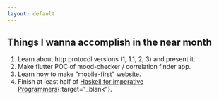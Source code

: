 ```yaml
---
layout: default
---
```

## Things I wanna accomplish in the near month
1. Learn about http protocol versions (1, 1.1, 2, 3) and present it. 
2. Make flutter POC of mood-checker / correlation finder app. 
3. Learn how to make "mobile-first" website. 
4. Finish at least half of [Haskell for imperative Programmers](https://www.youtube.com/watch?v=Vgu82wiiZ90&list=PLe7Ei6viL6jGp1Rfu0dil1JH1SHk9bgDV){:target="_blank"}. 